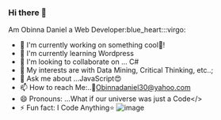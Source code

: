 ### Hi there 👋

<!--
**obinnadaniel/obinnadaniel⚓** is a ✨ _special_ ✨ repository because its `README.md` (this file) appears on your GitHub profile.

Here are some ideas to get you started:

- 🔭 I’m currently working on ...React
- 🌱 I’m currently learning ...C#
- 👯 I’m looking to collaborate on ...Java
- 🤔 I’m looking for help with ...Python🐍
- 💬 Ask me about ...JavaScript😍
- 📫 How to reach Me: ...📧Obinnadaniel30@yahoo.com
- 😄 Pronouns: ...What if our universe was just a Code🖥
- ⚡ Fun fact: ...✈🛸💎
-
--> Am Obinna Daniel a Web Developer:blue_heart:::virgo:

- 🔭 I'm currently working on something cool💎!
- 🌱 I'm currently learning Wordpress
- 👯 I'm looking to collaborate on ... C#
- 🤔 My interests are with Data Mining, Critical Thinking, etc..;
- 💬 Ask me about ...JavaScript😍
- 📫 How to reach Me:..📧Obinnadaniel30@yahoo.com
- 😄 Pronouns: ...What if our universe was just a Code</>
- ⚡ Fun fact: I Code Anything⭐
![image](https://user-images.githubusercontent.com/60426469/110255524-8220b100-7f94-11eb-87e2-1726b5feb319.png)









